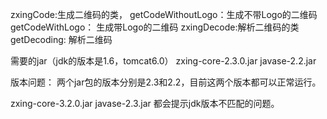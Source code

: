 zxingCode:生成二维码的类，
	getCodeWithoutLogo：生成不带Logo的二维码
	getCodeWithLogo：   生成带Logo的二维码
zxingDecode:解析二维码的类
	getDecoding:	解析二维码


需要的jar（jdk的版本是1.6，tomcat6.0）
zxing-core-2.3.0.jar
javase-2.2.jar


版本问题：
两个jar包的版本分别是2.3和2.2，目前这两个版本都可以正常运行。

zxing-core-3.2.0.jar
javase-2.3.jar	 	都会提示jdk版本不匹配的问题。
